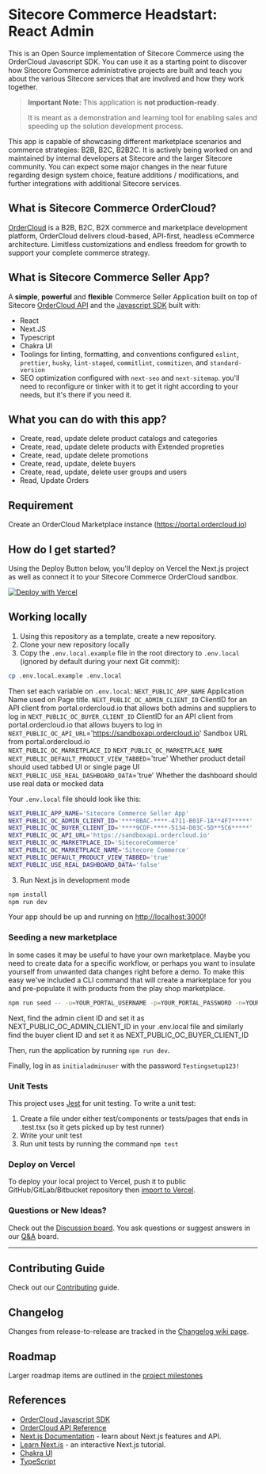 # Sitecore Commerce Headstart: React Admin

This is an Open Source implementation of Sitecore Commerce using the OrderCloud Javascript SDK. You can use it as a starting point to discover how Sitecore Commerce administrative projects are built and teach you about the various Sitecore services that are involved and how they work together.

> **Important Note:** This application is **not production-ready**.
>
> It is meant as a demonstration and learning tool for enabling sales and speeding up the solution development process.

This app is capable of showcasing different marketplace scenarios and commerce strategies: B2B, B2C, B2B2C. It is actively being worked on and maintained by internal developers at Sitecore and the larger Sitecore community. You can expect some major changes in the near future regarding design system choice, feature additions / modifications, and further integrations with additional Sitecore services.

## What is Sitecore Commerce OrderCloud?

[OrderCloud](https://ordercloud.io/discover/platform-overview) is a B2B, B2C, B2X commerce and marketplace development platform,
OrderCloud delivers cloud-based, API-first, headless eCommerce architecture. Limitless customizations and endless freedom for growth to support your complete commerce strategy.

## What is Sitecore Commerce Seller App?

A **simple**, **powerful** and **flexible** Commerce Seller Application built on top of Sitecore [OrderCloud API](https://ordercloud.io/api-reference) and the [Javascript SDK](https://www.npmjs.com/package/ordercloud-javascript-sdk) built with:

- React
- Next.JS
- Typescript
- Chakra UI
- Toolings for linting, formatting, and conventions configured `eslint`, `prettier`, `husky`, `lint-staged`, `commitlint`, `commitizen`, and `standard-version`
- SEO optimization configured with `next-seo` and `next-sitemap`. you'll need to reconfigure or tinker with it to get it right according to your needs, but it's there if you need it.

## What you can do with this app?

- Create, read, update delete product catalogs and categories
- Create, read, update delete products with Extended propreties
- Create, read, update delete promotions
- Create, read, update, delete buyers
- Create, read, update, delete user groups and users
- Read, Update Orders

## Requirement

Create an OrderCloud Marketplace instance (https://portal.ordercloud.io)

## How do I get started?

Using the Deploy Button below, you'll deploy on Vercel the Next.js project as well as connect it to your Sitecore Commerce OrderCloud sandbox.

[![Deploy with Vercel](https://vercel.com/button)](https://vercel.com/new/clone?repository-url=https%3A%2F%2Fgithub.com%2FSitecore%2FSitecore.Commerce.Headstart.ReactAdmin&env=NEXT_PUBLIC_APP_NAME,NEXT_PUBLIC_OC_ADMIN_CLIENT_ID,NEXT_PUBLIC_OC_BUYER_CLIENT_ID,NEXT_PUBLIC_OC_API_URL,NEXT_PUBLIC_OC_MARKETPLACE_ID,NEXT_PUBLIC_OC_MARKETPLACE_NAME,NEXT_PUBLIC_DEFAULT_PRODUCT_VIEW_TABBED,NEXT_PUBLIC_USE_REAL_DASHBOARD_DATA&project-name=sitecore-commerce-headstart-reactadmin&repository-name=Sitecore.Commerce.Headstart.ReactAdmin&demo-title=OrderCloud%20Admin%20App&demo-description=An%20ecommerce%20admin%20app%20built%20on%20Sitecore%20OrderCloud&demo-url=sitecore-commerce-headstart-react-admin.vercel.app&demo-image=https%3A%2F%2Fraw.githubusercontent.com%2FSitecore%2FSitecore.Commerce.Headstart.ReactAdmin%2Fmain%2Fpublic%2Fimages%2Fdemo-image.png)

## Working locally

1. Using this repository as a template, create a new repository.
2. Clone your new repository locally
3. Copy the `.env.local.example` file in the root directory to `.env.local` (ignored by default during your next Git commit):

```bash
cp .env.local.example .env.local
```

Then set each variable on `.env.local`:
`NEXT_PUBLIC_APP_NAME` Application Name used on Page title.
`NEXT_PUBLIC_OC_ADMIN_CLIENT_ID` ClientID for an API client from portal.ordercloud.io that allows both admins and suppliers to log in
`NEXT_PUBLIC_OC_BUYER_CLIENT_ID` ClientID for an API client from portal.ordercloud.io that allows buyers to log in
`NEXT_PUBLIC_OC_API_URL`='https://sandboxapi.ordercloud.io' Sandbox URL from portal.ordercloud.io  
`NEXT_PUBLIC_OC_MARKETPLACE_ID`
`NEXT_PUBLIC_OC_MARKETPLACE_NAME`
`NEXT_PUBLIC_DEFAULT_PRODUCT_VIEW_TABBED`='true' Whether product detail should used tabbed UI or single page UI
`NEXT_PUBLIC_USE_REAL_DASHBOARD_DATA`='true' Whether the dashboard should use real data or mocked data

Your `.env.local` file should look like this:

```bash
NEXT_PUBLIC_APP_NAME='Sitecore Commerce Seller App'
NEXT_PUBLIC_OC_ADMIN_CLIENT_ID='****0BAC-****-4711-B01F-1A**4F7*****'
NEXT_PUBLIC_OC_BUYER_CLIENT_ID='****9CDF-****-5134-D03C-5D**5C6*****'
NEXT_PUBLIC_OC_API_URL='https://sandboxapi.ordercloud.io'
NEXT_PUBLIC_OC_MARKETPLACE_ID='SitecoreCommerce'
NEXT_PUBLIC_OC_MARKETPLACE_NAME='Sitecore Commerce'
NEXT_PUBLIC_DEFAULT_PRODUCT_VIEW_TABBED='true'
NEXT_PUBLIC_USE_REAL_DASHBOARD_DATA='false'
```

3. Run Next.js in development mode

```bash
npm install
npm run dev
```

Your app should be up and running on [http://localhost:3000](http://localhost:3000)!

### Seeding a new marketplace

In some cases it may be useful to have your own marketplace. Maybe you need to create data for a specific workflow, or perhaps you want to insulate yourself from unwanted data changes right before a demo. To make this easy we've included a CLI command that will create a marketplace for you and pre-populate it with products from the play shop marketplace.

```bash
npm run seed -- -u=YOUR_PORTAL_USERNAME -p=YOUR_PORTAL_PASSWORD -n=YOUR_MARKETPLACE_NAME
```

Next, find the admin client ID and set it as NEXT_PUBLIC_OC_ADMIN_CLIENT_ID in your .env.local file and similarly find the buyer client ID and set it as NEXT_PUBLIC_OC_BUYER_CLIENT_ID

Then, run the application by running `npm run dev`.

Finally, log in as `initialadminuser` with the password `Testingsetup123!`

### Unit Tests

This project uses [Jest](https://jestjs.io/) for unit testing. To write a unit test:

1. Create a file under either test/components or tests/pages that ends in .test.tsx (so it gets picked up by test runner)
2. Write your unit test
3. Run unit tests by running the command `npm test`

### Deploy on Vercel

To deploy your local project to Vercel, push it to public GitHub/GitLab/Bitbucket repository then [import to Vercel](https://vercel.com/new?utm_source=github&utm_medium=readme&utm_campaign=next-example).

### Questions or New Ideas?

Check out the [Discussion board](https://github.com/Sitecore/Sitecore.Commerce.Headstart.ReactAdmin/discussions). You ask questions or suggest answers in our [Q&A](https://github.com/Sitecore/Sitecore.Commerce.Headstart.ReactAdmin/discussions/categories/q-a) board.

---

## Contributing Guide

Check out our [Contributing](./CONTRIBUTING.md) guide.

## Changelog

Changes from release-to-release are tracked in the [Changelog wiki page](https://github.com/Sitecore/Sitecore.Commerce.Headstart.ReactAdmin/wiki/Changelog).

## Roadmap

Larger roadmap items are outlined in the [project milestones](https://github.com/Sitecore/Sitecore.Commerce.Headstart.ReactAdmin/milestones)

## References

- [OrderCloud Javascript SDK](https://www.npmjs.com/package/ordercloud-javascript-sdk)
- [OrderCloud API Reference](https://ordercloud.io/api-reference)
- [Next.js Documentation](https://nextjs.org/docs) - learn about Next.js features and API.
- [Learn Next.js](https://nextjs.org/learn) - an interactive Next.js tutorial.
- [Chakra UI](https://chakra-ui.com)
- [TypeScript](https://www.typescriptlang.org)
